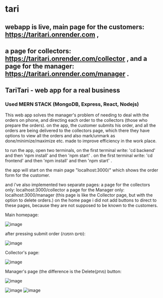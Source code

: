 # tari

## webapp is live, main page for the customers: https://taritari.onrender.com ,  <br>
## a page for collectors: https://taritari.onrender.com/collector , and a page for the manager: https://taritari.onrender.com/manager  .<br>

## TariTari - web app for a real business

### Used MERN STACK (MongoDB, Express, React, Nodejs)

This web app solves the manager's problem of needing to deal with the orders on phone, and directing each order to the collectors (those who prepare the orders).
on the app, the customer submits his order, and all the orders are being delivered to the collectors page, which there they have options to view all the orders and also mark/unmark as done/minimize/maximize etc.
made to improve efficiency in the work place.

to run the app, open two terminals,
on the first terminal write: 'cd backend' and then 'npm install' and then 'npm start' .
on the first terminal write: 'cd frontend' and then 'npm install' and then 'npm start' .

the app will start on the main page "localhost:3000/" which shows the order form for the customer.

and i've also implemented two separate pages:
a page for the collectors only: localhost:3000/collector
a page for the Manager only: localhost:3000/manager (this page is like the Collector page, but with the option to delete orders.)
on the home page i did not add buttons to direct to these pages, because they are not supposed to be known to the customers.


Main homepage:


![image](https://github.com/Benny902/tari/assets/73943596/2b3b8a19-b6be-45d5-a1ac-04b0a1b4ed92)

after pressing submit order (סיום הזמנה):


![image](https://github.com/Benny902/tari/assets/73943596/59cb2118-d43d-4253-8284-1ff23b933cb4)


Collector's page:


![image](https://github.com/Benny902/tari/assets/73943596/a43b4684-feda-4aad-9877-53be259fa5e2)


Manager's page (the difference is the Delete(מחק) button:


![image](https://github.com/Benny902/tari/assets/73943596/30e87240-62d0-43be-88d1-1062119a7631)






![image](https://github.com/Benny902/tari/assets/73943596/30e87240-62d0-43be-88d1-1062119a7631) ![image](https://github.com/Benny902/tari/assets/73943596/30e87240-62d0-43be-88d1-1062119a7631)
